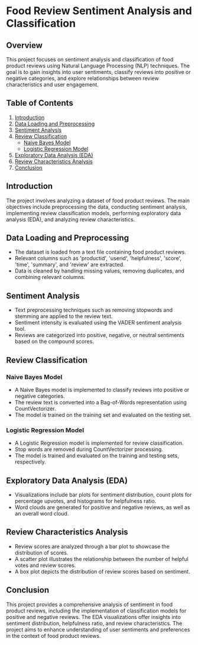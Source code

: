 # Food Review Sentiment Analysis and Classification

## Overview

This project focuses on sentiment analysis and classification of food product reviews using Natural Language Processing (NLP) techniques. The goal is to gain insights into user sentiments, classify reviews into positive or negative categories, and explore relationships between review characteristics and user engagement.

## Table of Contents

1. [Introduction](#introduction)
2. [Data Loading and Preprocessing](#data-loading-and-preprocessing)
3. [Sentiment Analysis](#sentiment-analysis)
4. [Review Classification](#review-classification)
    - [Naive Bayes Model](#naive-bayes-model)
    - [Logistic Regression Model](#logistic-regression-model)
5. [Exploratory Data Analysis (EDA)](#exploratory-data-analysis)
6. [Review Characteristics Analysis](#review-characteristics-analysis)
7. [Conclusion](#conclusion)

## Introduction

The project involves analyzing a dataset of food product reviews. The main objectives include preprocessing the data, conducting sentiment analysis, implementing review classification models, performing exploratory data analysis (EDA), and analyzing review characteristics.

## Data Loading and Preprocessing

- The dataset is loaded from a text file containing food product reviews.
- Relevant columns such as 'productid', 'userid', 'helpfulness', 'score', 'time', 'summary', and 'review' are extracted.
- Data is cleaned by handling missing values, removing duplicates, and combining relevant columns.

## Sentiment Analysis

- Text preprocessing techniques such as removing stopwords and stemming are applied to the review text.
- Sentiment intensity is evaluated using the VADER sentiment analysis tool.
- Reviews are categorized into positive, negative, or neutral sentiments based on the compound scores.

## Review Classification

### Naive Bayes Model

- A Naive Bayes model is implemented to classify reviews into positive or negative categories.
- The review text is converted into a Bag-of-Words representation using CountVectorizer.
- The model is trained on the training set and evaluated on the testing set.

### Logistic Regression Model

- A Logistic Regression model is implemented for review classification.
- Stop words are removed during CountVectorizer processing.
- The model is trained and evaluated on the training and testing sets, respectively.

## Exploratory Data Analysis (EDA)

- Visualizations include bar plots for sentiment distribution, count plots for percentage upvotes, and histograms for helpfulness ratio.
- Word clouds are generated for positive and negative reviews, as well as an overall word cloud.

## Review Characteristics Analysis

- Review scores are analyzed through a bar plot to showcase the distribution of scores.
- A scatter plot illustrates the relationship between the number of helpful votes and review scores.
- A box plot depicts the distribution of review scores based on sentiment.

## Conclusion

This project provides a comprehensive analysis of sentiment in food product reviews, including the implementation of classification models for positive and negative reviews. The EDA visualizations offer insights into sentiment distribution, helpfulness ratio, and review characteristics. The project aims to enhance understanding of user sentiments and preferences in the context of food product reviews.
